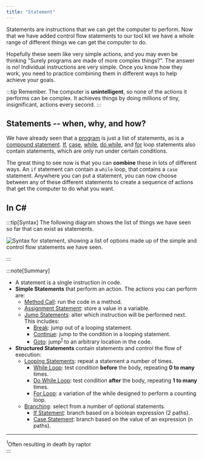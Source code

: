 ```yaml
---
title: "Statement"
---
```


Statements are instructions that we can get the computer to perform. Now that we have added control flow statements to our tool kit we have a whole range of different things we can get the computer to do.

Hopefully these seem like very simple actions, and you may even be thinking "Surely programs are made of more complex things?". The answer is no! Individual instructions are very simple. Once you know how they work, you need to practice combining them in different ways to help achieve your goals.

:::tip
Remember. The computer is **unintelligent**, so none of the actions it performs can be complex. It achieves things by doing millions of tiny, insignificant, actions every second.
:::

## Statements -- when, why, and how?

We have already seen that a [program](/book/part-1-instructions/1-sequence-and-data/2-trailside/00-program) is just a list of statements, as is a [compound statement](/book/part-1-instructions/3-control-flow/2-trailside/02-0-compound-statement).
[If](/book/part-1-instructions/3-control-flow/2-trailside/03-1-if), [case](/book/part-1-instructions/3-control-flow/2-trailside/03-2-case), [while](/book/part-1-instructions/3-control-flow/2-trailside/04-1-while-loop), [do while](/book/part-1-instructions/3-control-flow/2-trailside/04-2-do-while), and [for](/book/part-1-instructions/3-control-flow/2-trailside/04-3-for-loop) loop statements also contain statements, which are only run under certain conditions.

The great thing to see now is that you can **combine** these in lots of different ways. An `if` statement can contain a `while` loop, that contains a `case` statement. Anywhere you can put a statement, you can now choose between any of these different statements to create a sequence of actions that get the computer to do what you want.

## In C#

:::tip[Syntax]
The following diagram shows the list of things we have seen so far that can exist as statements.

![Syntax for statement, showing a list of options made up of the simple and control flow statements we have seen.](./images/statement-with-control-flow.png)

:::

:::note[Summary]

- A statement is a single instruction in code.
- **Simple Statements** that perform an action. The actions you can perform are:
  - [Method Call](/book/part-1-instructions/1-sequence-and-data/2-trailside/03-method-call): run the code in a method.
  - [Assignment Statement](/book/part-1-instructions/1-sequence-and-data/2-trailside/08-assignment-statement): store a value in a variable.
  - [Jump Statements](/book/part-1-instructions/3-control-flow/2-trailside/05-0-jumping): alter which instruction will be performed next.
  This includes:
    - [Break](/book/part-1-instructions/3-control-flow/2-trailside/05-1-break): jump out of a looping statement.
    - [Continue](/book/part-1-instructions/3-control-flow/2-trailside/05-2-continue): jump to the condition in a looping statement.
    - [Goto](/book/part-1-instructions/3-control-flow/2-trailside/05-3-goto): jump<sup>[1](#FootnoteRaptor)</sup> to an arbitrary location in the code.
- **Structured Statements** contain statements and control the flow of execution:
  - [Looping Statements](/book/part-1-instructions/3-control-flow/2-trailside/04-0-looping): repeat a statement a number of times.
    - [While Loop](/book/part-1-instructions/3-control-flow/2-trailside/04-1-while-loop): test condition **before** the body, repeating **0 to many** times.
    - [Do While Loop](/book/part-1-instructions/3-control-flow/2-trailside/04-2-do-while): test condition **after** the body, repeating **1 to many** times.
    - [For Loop](/book/part-1-instructions/3-control-flow/2-trailside/04-3-for-loop): a variation of the while designed to perform a counting loop.
  - [Branching](/book/part-1-instructions/3-control-flow/2-trailside/03-0-branching): select from a number of optional statements.
    - [If Statement](/book/part-1-instructions/3-control-flow/2-trailside/03-1-if): branch based on a boolean expression (2 paths).
    - [Case Statement](/book/part-1-instructions/3-control-flow/2-trailside/03-2-case): branch based on the value of an expression (n paths).

<hr class="footnote">
<div id="FootnoteRaptor" class="footnote"><sup>1</sup>Often resulting in death by raptor</div>
:::
